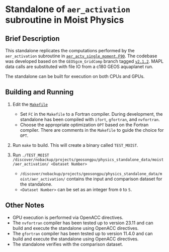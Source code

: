 # Standalone of `aer_activation` subroutine in Moist Physics

## Brief Description

This standalone replicates the computations performed by the `aer_activation` subroutine in [`aer_actv_single_moment.F90`](https://github.com/GEOS-ESM/GEOSgcm_GridComp/blob/v2.1.2/GEOSagcm_GridComp/GEOSphysics_GridComp/GEOSmoist_GridComp/aer_actv_single_moment.F90#L39).  The codebase was developed based on the `GEOSgcm_GridComp` branch tagged [`v2.1.2`](https://github.com/GEOS-ESM/GEOSgcm_GridComp/tree/v2.1.2).  MAPL data calls are substituted with file IO from a c180 GEOS aquaplanet run.  

The standalone can be built for execution on both CPUs and GPUs.

## Building and Running

1. Edit the [`Makefile`](https://github.com/GEOS-ESM/GEOSgcm_GridComp/blob/orphan/openacc/moist/aer_activation/Makefile)
    - Set `FC` in the `Makefile` to a Fortran compiler.  During development, the standalone has been compiled with `ifort`, `gfortran`, and `nvfortran`.
    - Choose the appropriate optimization `OPT` based on the Fortran compiler.  There are comments in the `Makefile` to guide the choice for `OPT`.

2. Run `make` to build.  This will create a binary called `TEST_MOIST`.

3. Run `./TEST_MOIST /discover/nobackup/projects/geosongpu/physics_standalone_data/moist/aer_activation/ <Dataset Number>`
    - `/discover/nobackup/projects/geosongpu/physics_standalone_data/moist/aer_activation/` contains the input and comparison dataset for the standalone.
    - `<Dataset Number>` can be set as an integer from `0` to `5`.

## Other Notes
- GPU execution is performed via OpenACC directives.
- The `nvfortran` compiler has been tested up to version 23.11 and can build and execute the standalone using OpenACC directives.
- The `gfortran` compiler has been tested up to version 11.4.0 and can build and execute the standalone using OpenACC directives.
- The standalone verifies with the comparison dataset.

